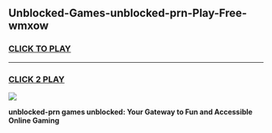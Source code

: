 
## Unblocked-Games-unblocked-prn-Play-Free-wmxow
<h3>
<a href="https://premium76.site?title=unblocked-prn&ref=12A">CLICK TO PLAY</a></h3>
<hr>

<h3>
<a href="https://premium76.site?title=unblocked-prn&ref=12A">CLICK 2 PLAY</a>
  
</h3>

<a href="https://premium76.site?title=unblocked-prn&ref=12A"><img src="https://clearcache.store/games.png"></a>


**unblocked-prn games unblocked: Your Gateway to Fun and Accessible Online Gaming**
